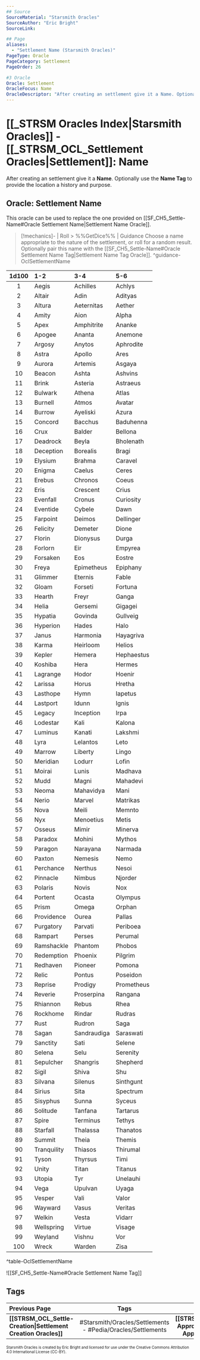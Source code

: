```yaml
---
## Source
SourceMaterial: "Starsmith Oracles"
SourceAuthor: "Eric Bright"
SourceLink: 

## Page
aliases:
  - "Settlement Name (Starsmith Oracles)"
PageType: Oracle
PageCategory: Settlement
PageOrder: 26

#3 Oracle
Oracle: Settlement
OracleFocus: Name
OracleDescriptor: "After creating an settlement give it a Name. Optionally use the Name Tag to provide the location a history and purpose."
---
```

# [[_STRSM Oracles Index|Starsmith Oracles]] - [[_STRSM_OCL_Settlement Oracles|Settlement]]: Name
After creating an settlement give it a **Name**. Optionally use the **Name Tag** to provide the location a history and purpose.

## Oracle: Settlement Name
This oracle can be used to replace the one provided on [[SF_CH5_Settle-Name#Oracle Settlement Name|Settlement Name Oracle]].

> [!mechanics]- | Roll > %%GetDice%% | Guidance
> Choose a name appropriate to the nature of the settlement, or roll for a random result. Optionally pair this name with the [[SF_CH5_Settle-Name#Oracle Settlement Name Tag|Settlement Name Tag Oracle]]. ^guidance-OclSettlementName

| 1d100 | 1-2 | 3-4 | 5-6 |
| :---: | :--- | :--- | :--- |
| 1 | Aegis | Achilles | Achlys |
| 2 | Altair | Adin | Adityas |
| 3 | Altura | Aeternitas | Aether |
| 4 | Amity | Aion | Alpha |
| 5 | Apex | Amphitrite | Ananke |
| 6 | Apogee | Ananta | Anemone |
| 7 | Argosy | Anytos | Aphrodite |
| 8 | Astra | Apollo | Ares |
| 9 | Aurora | Artemis | Asgaya |
| 10 | Beacon | Ashta | Ashvins |
| 11 | Brink | Asteria | Astraeus |
| 12 | Bulwark | Athena | Atlas |
| 13 | Burnell | Atmos | Avatar |
| 14 | Burrow | Ayeliski | Azura |
| 15 | Concord | Bacchus | Baduhenna |
| 16 | Crux | Balder | Bellona |
| 17 | Deadrock | Beyla | Bholenath |
| 18 | Deception | Borealis | Bragi |
| 19 | Elysium | Brahma | Caravel |
| 20 | Enigma | Caelus | Ceres |
| 21 | Erebus | Chronos | Coeus |
| 22 | Eris | Crescent | Crius |
| 23 | Evenfall | Cronus | Curiosity |
| 24 | Eventide | Cybele | Dawn |
| 25 | Farpoint | Deimos | Dellinger |
| 26 | Felicity | Demeter | Dione |
| 27 | Florin | Dionysus | Durga |
| 28 | Forlorn | Eir | Empyrea |
| 29 | Forsaken | Eos | Eostre |
| 30 | Freya | Epimetheus | Epiphany |
| 31 | Glimmer | Eternis | Fable |
| 32 | Gloam | Forseti | Fortuna |
| 33 | Hearth | Freyr | Ganga |
| 34 | Helia | Gersemi | Gigagei |
| 35 | Hypatia | Govinda | Gullveig |
| 36 | Hyperion | Hades | Halo |
| 37 | Janus | Harmonia | Hayagriva |
| 38 | Karma | Heirloom | Helios |
| 39 | Kepler | Hemera | Hephaestus |
| 40 | Koshiba | Hera | Hermes |
| 41 | Lagrange | Hodor | Hoenir |
| 42 | Larissa | Horus | Hretha |
| 43 | Lasthope | Hymn | Iapetus |
| 44 | Lastport | Idunn | Ignis |
| 45 | Legacy | Inception | Irpa |
| 46 | Lodestar | Kali | Kalona |
| 47 | Luminus | Kanati | Lakshmi |
| 48 | Lyra | Lelantos | Leto |
| 49 | Marrow | Liberty | Lingo |
| 50 | Meridian | Lodurr | Lofin |
| 51 | Moirai | Lunis | Madhava |
| 52 | Mudd | Magni | Mahadevi |
| 53 | Neoma | Mahavidya | Mani |
| 54 | Nerio | Marvel | Matrikas |
| 55 | Nova | Meili | Memnto |
| 56 | Nyx | Menoetius | Metis |
| 57 | Osseus | Mimir | Minerva |
| 58 | Paradox | Mohini | Mythos |
| 59 | Paragon | Narayana | Narmada |
| 60 | Paxton | Nemesis | Nemo |
| 61 | Perchance | Nerthus | Nesoi |
| 62 | Pinnacle | Nimbus | Njorder |
| 63 | Polaris | Novis | Nox |
| 64 | Portent | Ocasta | Olympus |
| 65 | Prism | Omega | Orphan |
| 66 | Providence | Ourea | Pallas |
| 67 | Purgatory | Parvati | Periboea |
| 68 | Rampart | Perses | Perumal |
| 69 | Ramshackle | Phantom | Phobos |
| 70 | Redemption | Phoenix | Pilgrim |
| 71 | Redhaven | Pioneer | Pomona |
| 72 | Relic | Pontus | Poseidon |
| 73 | Reprise | Prodigy | Prometheus |
| 74 | Reverie | Proserpina | Rangana |
| 75 | Rhiannon | Rebus | Rhea |
| 76 | Rockhome | Rindar | Rudras |
| 77 | Rust | Rudron | Saga |
| 78 | Sagan | Sandraudiga | Saraswati |
| 79 | Sanctity | Sati | Selene |
| 80 | Selena | Selu | Serenity |
| 81 | Sepulcher | Shangris | Shepherd |
| 82 | Sigil | Shiva | Shu |
| 83 | Silvana | Silenus | Sinthgunt |
| 84 | Sirius | Sita | Spectrum |
| 85 | Sisyphus | Sunna | Syceus |
| 86 | Solitude | Tanfana | Tartarus |
| 87 | Spire | Terminus | Tethys |
| 88 | Starfall | Thalassa | Thanatos |
| 89 | Summit | Theia | Themis |
| 90 | Tranquility | Thiasos | Thirumal |
| 91 | Tyson | Thyrsus | Timi |
| 92 | Unity | Titan | Titanus |
| 93 | Utopia | Tyr | Unelauhi |
| 94 | Vega | Upulvan | Uyaga |
| 95 | Vesper | Vali | Valor |
| 96 | Wayward | Vasus | Veritas |
| 97 | Welkin | Vesta | Vidarr |
| 98 | Wellspring | Virtue | Visage |
| 99 | Weyland | Vishnu | Vor |
| 100 | Wreck | Warden | Zisa |
^table-OclSettlementName

![[SF_CH5_Settle-Name#Oracle Settlement Name Tag]]

## Tags
| Previous Page | Tags | Next Page | 
| :--- | :---: | ---: |
| **[[STRSM_OCL_Settle-Creation\|Settlement Creation Oracles]]** | #Starsmith/Oracles/Settlements - #Pedia/Oracles/Settlements | **[[STRSM_OCL_Settle-Approach\|Settlement Approach Oracles]]** |

<font size=-2>Starsmith Oracles is created by Eric Bright and licensed for use under the Creative Commons Attribution 4.0 International License (CC-BY).</font>